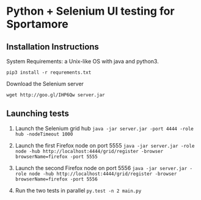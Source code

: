 # Python + Selenium UI testing for Sportamore

## Installation Instructions

System Requirements: a Unix-like OS with java and python3.

```
pip3 install -r requrements.txt
```

Download the Selenium server
```
wget http://goo.gl/IHP6Qw server.jar
```

## Launching tests

1. Launch the Selenium grid hub `java -jar server.jar -port 4444 -role hub -nodeTimeout 1000`

2. Launch the first Firefox node on port 5555 `java -jar server.jar -role node -hub http://localhost:4444/grid/register -browser browserName=firefox -port 5555`

3. Launch the second Firefox node on port 5556 `java -jar server.jar -role node -hub http://localhost:4444/grid/register -browser browserName=firefox -port 5556`

4. Run the two tests in parallel `py.test -n 2 main.py`
